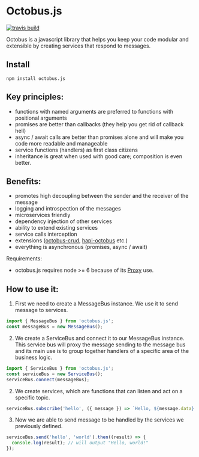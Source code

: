 # Octobus.js

[![travis build](https://img.shields.io/travis/viczam/octobus.svg)](https://travis-ci.org/viczam/octobus)


Octobus is a javascript library that helps you keep your code modular and extensible by creating services that respond to messages.

## Install

```
npm install octobus.js
```

## Key principles:
- functions with named arguments are preferred to functions with positional arguments
- promises are better than callbacks (they help you get rid of callback hell)
- async / await calls are better than promises alone and will make you code more readable and manageable
- service functions (handlers) as first class citizens
- inheritance is great when used with good care; composition is even better.

## Benefits:
- promotes high decoupling between the sender and the receiver of the message
- logging and introspection of the messages
- microservices friendly
- dependency injection of other services
- ability to extend existing services
- service calls interception
- extensions ([octobus-crud](https://github.com/viczam/octobus-crud), [hapi-octobus](https://github.com/viczam/hapi-octobus) etc.)
- everything is asynchronous (promises, async / await)

Requirements:
- octobus.js requires node >= 6 because of its [Proxy](https://developer.mozilla.org/en-US/docs/Web/JavaScript/Reference/Global_Objects/Proxy) use.

## How to use it:

1) First we need to create a MessageBus instance. We use it to send message to services.

```js
import { MessageBus } from 'octobus.js';
const messageBus = new MessageBus();
```

2) We create a ServiceBus and connect it to our MessageBus instance. This service bus will proxy the message sending to the message bus and its main use is to group together handlers of a specific area of the business logic.

```js
import { ServiceBus } from 'octobus.js';
const serviceBus = new ServiceBus();
serviceBus.connect(messageBus);
```

2) We create services, which are functions that can listen and act on a specific topic.

```js
serviceBus.subscribe('hello', ({ message }) => `Hello, ${message.data}!`);
```

3) Now we are able to send message to be handled by the services we previously defined.

```js
serviceBus.send('hello', 'world').then((result) => {
  console.log(result); // will output "Hello, world!"
});
```
